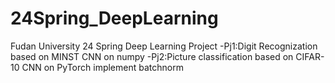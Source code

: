 # 24Spring_DeepLearning
Fudan University 24 Spring Deep Learning Project 
-Pj1:Digit Recognization based on MINST 
CNN on numpy 
-Pj2:Picture classification based on CIFAR-10 
CNN on PyTorch 
implement batchnorm

